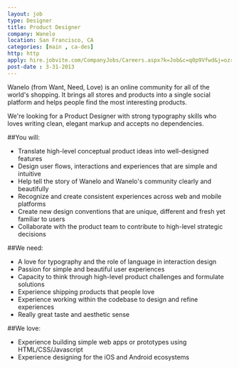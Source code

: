```yaml
---
layout: job
type: Designer
title: Product Designer
company: Wanelo
location: San Francisco, CA
categories: [main , ca-des]
http: http
apply: hire.jobvite.com/CompanyJobs/Careers.aspx?k=Job&c=q0p9Vfwd&j=ozriXfwZ
post-date : 3-31-2013
---
```


Wanelo (from Want, Need, Love) is an online community for all of the world's shopping. It brings all stores and products into a single social platform and helps people find the most interesting products.

We're looking for a Product Designer with strong typography skills who loves writing clean, elegant markup and accepts no dependencies.

##You will:
* Translate high-level conceptual product ideas into well-designed features
* Design user flows, interactions and experiences that are simple and intuitive
* Help tell the story of Wanelo and Wanelo's community clearly and beautifully
* Recognize and create consistent experiences across web and mobile platforms
* Create new design conventions that are unique, different and fresh yet familiar to users
* Collaborate with the product team to contribute to high-level strategic decisions

##We need:
* A love for typography and the role of language in interaction design
* Passion for simple and beautiful user experiences
* Capacity to think through high-level product challenges and formulate solutions
* Experience shipping products that people love
* Experience working within the codebase to design and refine experiences
* Really great taste and aesthetic sense

##We love:
* Experience building simple web apps or prototypes using HTML/CSS/Javascript
* Experience designing for the iOS and Android ecosystems